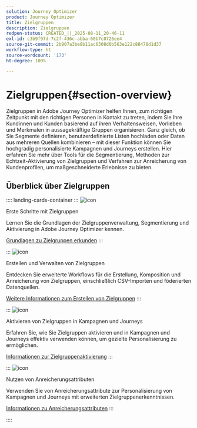 ```yaml
---
solution: Journey Optimizer
product: Journey Optimizer
title: Zielgruppen
description: Zielgruppen
redpen-status: CREATED_||_2025-08-11_20-46-11
exl-id: c3b9f97d-7c2f-436c-abba-60b7c0726ee4
source-git-commit: 2b907a3be8b11ac6308d0b563e122c88478d1d37
workflow-type: ht
source-wordcount: '173'
ht-degree: 100%

---
```


# Zielgruppen{#section-overview}

Zielgruppen in Adobe Journey Optimizer helfen Ihnen, zum richtigen Zeitpunkt mit den richtigen Personen in Kontakt zu treten, indem Sie Ihre Kundinnen und Kunden basierend auf ihren Verhaltensweisen, Vorlieben und Merkmalen in aussagekräftige Gruppen organisieren. Ganz gleich, ob Sie Segmente definieren, benutzerdefinierte Listen hochladen oder Daten aus mehreren Quellen kombinieren – mit dieser Funktion können Sie hochgradig personalisierte Kampagnen und Journeys erstellen. Hier erfahren Sie mehr über Tools für die Segmentierung, Methoden zur Echtzeit-Aktivierung von Zielgruppen und Verfahren zur Anreicherung von Kundenprofilen, um maßgeschneiderte Erlebnisse zu bieten.

## Überblick über Zielgruppen

:::: landing-cards-container
:::
![icon](https://cdn.experienceleague.adobe.com/icons/circle-play.svg)

Erste Schritte mit Zielgruppen

Lernen Sie die Grundlagen der Zielgruppenverwaltung, Segmentierung und Aktivierung in Adobe Journey Optimizer kennen.

[Grundlagen zu Zielgruppen erkunden](../using/audience/about-audiences.md)
:::

:::
![icon](https://cdn.experienceleague.adobe.com/icons/list-check.svg?lang=de)

Erstellen und Verwalten von Zielgruppen

Entdecken Sie erweiterte Workflows für die Erstellung, Komposition und Anreicherung von Zielgruppen, einschließlich CSV-Importen und föderierten Datenquellen.

[Weitere Informationen zum Erstellen von Zielgruppen](create-landing-page.md)
:::

:::
![icon](https://cdn.experienceleague.adobe.com/icons/bullseye.svg?lang=de)

Aktivieren von Zielgruppen in Kampagnen und Journeys

Erfahren Sie, wie Sie Zielgruppen aktivieren und in Kampagnen und Journeys effektiv verwenden können, um gezielte Personalisierung zu ermöglichen.

[Informationen zur Zielgruppenaktivierung](../using/audience/target-audiences.md)
:::

:::
![icon](https://cdn.experienceleague.adobe.com/icons/puzzle-piece.svg)

Nutzen von Anreicherungsattributen

Verwenden Sie von Anreicherungsattribute zur Personalisierung von Kampagnen und Journeys mit erweiterten Zielgruppenerkenntnissen.

[Informationen zu Anreicherungsattributen](../using/audience/enrichment-attributes.md)
:::

::::
